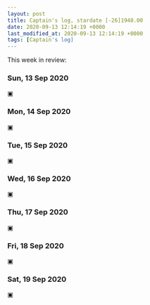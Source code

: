 ```yaml
---
layout: post
title: Captain's log, stardate [-26]1940.00
date: 2020-09-13 12:14:19 +0000
last_modified_at: 2020-09-13 12:14:19 +0000
tags: [Captain's log]
---
```


This week in review:

<!-- more -->

### Sun, 13 Sep 2020
▣

### Mon, 14 Sep 2020
▣

### Tue, 15 Sep 2020
▣

### Wed, 16 Sep 2020
▣

### Thu, 17 Sep 2020
▣

### Fri, 18 Sep 2020
▣

### Sat, 19 Sep 2020
▣
